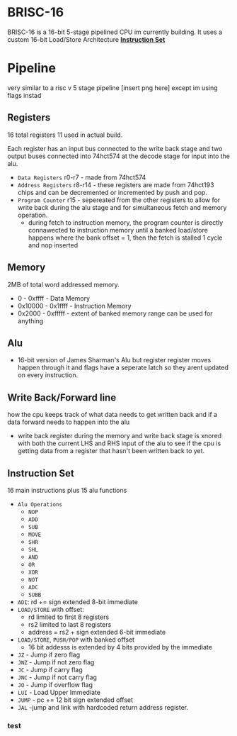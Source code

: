 # BRISC-16
BRISC-16 is a 16-bit 5-stage pipelined CPU im currently building. It uses a custom 16-bit Load/Store Architecture **[Instruction Set](#instruction-set)**<br> 


# Pipeline
  very similar to a risc v 5 stage pipeline [insert png here] except im using flags instad
## Registers
  16 total registers 11 used in actual build.  
  
  Each register has an input bus connected to the write back stage and two output buses connected into 74hct574 at the decode stage for input into the alu. 
  
  -  `Data Registers` r0-r7 - made from 74hct574 
  -  `Address Registers` r8-r14 - these registers are made from 74hct193 chips and can be decremented or incremented by push and pop. 
  -  `Program Counter` r15 - sepereated from the other registers to allow for write back during the alu stage and for simultaneous fetch and memory operation. 
      -  during fetch to instruction memory, the program counter is directly connawected to instruction memory until a banked load/store happens where the bank offset = 1, then the fetch is stalled 1 cycle and nop inserted 

## Memory
  2MB of total word addressed memory.
  -  0 - 0xffff - Data Memory
  -  0x10000 - 0x1ffff - Instruction Memory
  -  0x2000 - 0xfffff - extent of banked memory range can be used for anything

## Alu
  -  16-bit version of James Sharman's Alu but register register moves happen through it and flags have a seperate latch so they arent updated on every instruction.

## Write Back/Forward line
  how the cpu keeps track of what data needs to get written back and if a data forward needs to happen into the alu
  -  write back register during the memory and write back stage is xnored with both the current LHS and RHS input of the alu to see if the cpu is getting data from a register that hasn't been written back to yet. 
  


## Instruction Set
16 main instructions plus 15 alu functions 
- `Alu Operations`
  -  `NOP` 
  -  `ADD` 
  -  `SUB` 
  -  `MOVE` 
  -  `SHR`
  -  `SHL`
  -  `AND`
  -  `OR`
  -  `XOR`
  -  `NOT`
  -  `ADC`
  -  `SUBB`
-  `ADI`: rd += sign extended 8-bit immediate 
-  `LOAD/STORE` with offset:
   -  rd limited to first 8 registers
   -  rs2 limited to last 8 registers
   -  address = rs2 + sign extended 6-bit immediate
- `LOAD/STORE`, `PUSH/POP` with banked offset
  -  16 bit addesss is extended by 4 bits provided by the immediate
- `JZ` - Jump if zero flag
- `JNZ` - Jump if not zero flag
- `JC` - Jump if carry flag
- `JNC` - Jump if not carry flag
- `JO` - Jump if overflow flag
- `LUI` - Load Upper Immediate
- `JUMP` - pc += 12 bit sign extended offset
- `JAL` -jump and link with hardcoded return address register.
### test
